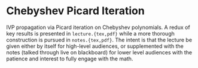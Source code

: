 # Chebyshev Picard Iteration

IVP propagation via Picard iteration on Chebyshev polynomials. A redux of key
results is presented in `lecture.{tex,pdf}` while a more thorough construction
is pursued in `notes.{tex,pdf}`. The intent is that the lecture be given either
by itself for high-level audiences, or supplemented with the notes (talked
through live on blackboard) for lower level audiences with the patience and
interest to fully engage with the math.
